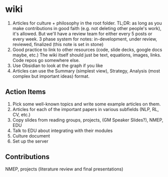 # wiki

1. Articles for culture + philosophy in the root folder. TL;DR: as long as you make contributions in good faith (e.g. not deleting other people's work), it's allowed. But we'll have a review team for either every 5 posts or every week. 3 phase system for notes: in-development, under review, reviewed, finalized (this note is set in stone)
2. Good practice to link to other resources (code, slide decks, google docs maybe, etc.) The wiki itself should just be text, equations, images, links. Code repos go somewhere else.
3. Use Obsidian to look at the graph if you like
4. Articles can use the Summary (simplest view), Strategy, Analysis (most complex but important ideas) format.

## Action Items

1. Pick some well-known topics and write some example articles on them.
2. Articles for each of the important papers in various subfields (NLP, RL, CV, etc.)
3. Copy slides from reading groups, projects, (GM Speaker Slides?), NMEP, EDU
4. Talk to EDU about integrating with their modules
5. Culture document
6. Set up the server

## Contributions

NMEP, projects (literature review and final presentations)
